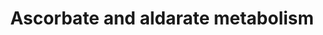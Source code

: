 ---
annotations:
- id: PW:0000062
  parent: classic metabolic pathway
  type: Pathway Ontology
  value: ascorbate and aldarate metabolic pathway
- id: PW:0000558
  parent: regulatory pathway
  type: Pathway Ontology
  value: glucose conversion pathway
authors:
- MaintBot
- AllanKuchinsky
- AlexanderPico
- Christine Chichester
- Mkutmon
- Egonw
- DeSl
description: 'Source: [http://www.genome.jp/kegg-bin/show_pathway?mtu00053 KEGG Pathways].
  The Ascorbate and aldarate metabolism for Mycobacterium tuberculosis is not completely
  understood yet; conversions which are not clear are depicted with a dashed arrow.
  Two out of the three literature references provided for this pathway are for E.
  coli and could be not specific enough for Mycobacterium tuberculosis.'
last-edited: 2017-12-15
organisms:
- Mycobacterium tuberculosis
redirect_from:
- /index.php/Pathway:WP1622
- /instance/WP1622
revision: null
schema-jsonld:
- '@context': https://schema.org/
  '@id': https://wikipathways.github.io/pathways/WP1622.html
  '@type': Dataset
  creator:
    '@type': Organization
    name: WikiPathways
  description: 'Source: [http://www.genome.jp/kegg-bin/show_pathway?mtu00053 KEGG
    Pathways]. The Ascorbate and aldarate metabolism for Mycobacterium tuberculosis
    is not completely understood yet; conversions which are not clear are depicted
    with a dashed arrow. Two out of the three literature references provided for this
    pathway are for E. coli and could be not specific enough for Mycobacterium tuberculosis.'
  keywords:
  - D-Glucarate
  - D-Glucuronolactone
  - L-Ascorbate
  - L-Gulono-1,4-lactone
  - 'L-gulonolactone '
  - L-xylo-Hexulonolactone
  - UDP-glucose
  - UDP-glucuronate
  - aldA
  - aldC
  - aldehyde dehydrogenase (EC:1.2.1.-)
  - aldehyde dehydrogenase (EC:1.2.1.3)
  - oxidase
  - udgA
  license: CC0
  name: Ascorbate and aldarate metabolism
seo: CreativeWork
title: Ascorbate and aldarate metabolism
wpid: WP1622
---